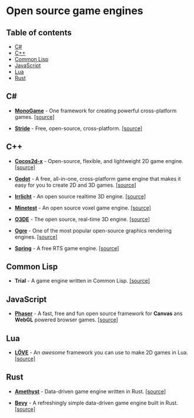 # Open source game engines

## Table of contents

- [C#](#c-sharp)
- [C++](#cpp)
- [Common Lisp](#common-lisp)
- [JavaScript](#javascript)
- [Lua](#lua)
- [Rust](#rust)

## C# <span id="c-sharp">

- **[MonoGame](https://monogame.net)** - One framework for creating
powerful cross-platform games. [[source]](https://github.com/MonoGame/MonoGame)

- **[Stride](https://www.stride3d.net)** - Free, open-source, cross-platform. [[source]](https://github.com/stride3d/stride)

## C++ <span id="cpp">

- **[Cocos2d-x](https://www.cocos.com/en/cocos2d-x)** - Open-source, flexible, and lightweight 2D game engine. [[source]](https://github.com/cocos2d/cocos2d-x)

- **[Godot](https://godotengine.org)** - A free, all-in-one, cross-platform game engine that makes it easy for you to create 2D and 3D games. [[source]](https://github.com/godotengine/godot)

- **[Irrlicht](https://irrlicht.sourceforge.io)** - An open source realtime 3D engine. [[source]](https://github.com/zaki/irrlicht)

- **[Minetest](https://www.minetest.net)** - An open source voxel game engine. [[source]](https://github.com/minetest/minetest)

- **[O3DE](https://o3de.org)** - The open source, real-time 3D engine. [[source]](https://github.com/o3de/o3de)

- **[Ogre](https://www.ogre3d.org)** - One of the most popular open-source graphics rendering engines. [[source]](https://github.com/OGRECave/ogre)

- **[Spring](https://springrts.com)** - A free RTS game engine. [[source]](https://github.com/spring/spring)

## Common Lisp

- **Trial** - A game engine written in Common Lisp. [[source]](https://github.com/Shirakumo/trial)

## JavaScript

- **[Phaser](https://phaser.io)** - A fast, free and fun open source framework for **Canvas** ans **WebGL** powered browser games. [[source]](https://github.com/photonstorm/phaser)

## Lua

- **[LÖVE](https://love2d.org)** - An *awesome* framework you can use to make 2D games in Lua. [[source]](https://github.com/love2d/love)

## Rust

- **[Amethyst](https://amethyst.rs)** - Data-driven game engine written in Rust. [[source]](https://github.com/amethyst/amethyst)

- **[Bevy](https://bevyengine.org)** - A refreshingly simple data-driven game engine built in Rust. [[source]](https://github.com/bevyengine/bevy)
